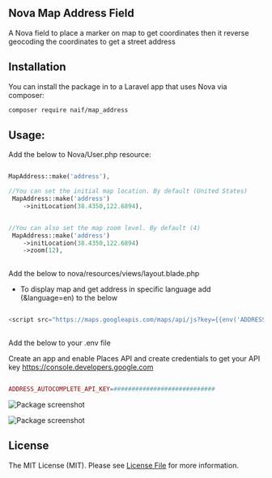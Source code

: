 ## Nova Map Address Field

A Nova field to place a marker on map to get coordinates then it reverse geocoding the coordinates to get a street address
## Installation

You can install the package in to a Laravel app that uses Nova via composer:

```bash
composer require naif/map_address
```

## Usage:
Add the below to Nova/User.php resource:

```php

MapAddress::make('address'),

//You can set the initial map location. By default (United States)
 MapAddress::make('address')
    ->initLocation(38.4350,122.6894),


//You can also set the map zoom level. By default (4)
 MapAddress::make('address')
    ->initLocation(38.4350,122.6894)
    ->zoom(12),
    
```

Add the below to nova/resources/views/layout.blade.php
* To display map and get address in specific language add (&language=en) to the below

```php

<script src="https://maps.googleapis.com/maps/api/js?key={{env('ADDRESS_AUTOCOMPLETE_API_KEY')}}"></script>
             
```

Add the below to your .env file

Create an app and enable Places API and create credentials to get your API key
https://console.developers.google.com

```php

ADDRESS_AUTOCOMPLETE_API_KEY=############################

```

![Package screenshot](https://pbs.twimg.com/media/DlyEKmaWsAIiUdZ.jpg)

![Package screenshot](https://pbs.twimg.com/media/DlyEL0AW0AU0UQL.jpg)

## License

The MIT License (MIT). Please see [License File](LICENSE.md) for more information.
